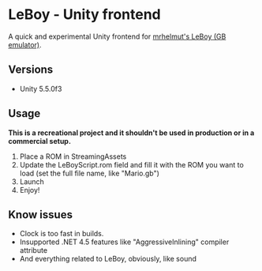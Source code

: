 # LeBoy - Unity frontend

A quick and experimental Unity frontend for [mrhelmut's LeBoy (GB emulator)](https://github.com/mrhelmut/LeBoy).

## Versions

- Unity 5.5.0f3

## Usage

**This is a recreational project and it shouldn't be used in production or in a commercial setup.**

1. Place a ROM in StreamingAssets
2. Update the LeBoyScript.rom field and fill it with the ROM you want to load (set the full file name, like "Mario.gb")
3. Launch
4. Enjoy!

## Know issues

- Clock is too fast in builds.
- Insupported .NET 4.5 features like "AggressiveInlining" compiler attribute
- And everything related to LeBoy, obviously, like sound
